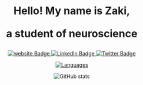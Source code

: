 
<h1 align="center"> 
Hello! My name is Zaki, 

a student of neuroscience 
</h1>

<!--- <div id="header" align="center">
  <img src="https://github.com/zklsmr/zklsmr/blob/main/New%20Project%20(1).jpg" width="2000">
</div> -->

<div id="badges" align="center">

  <a href=https://www.zklsmr.com/>
    <img src="https://img.shields.io/badge/website-red?style=for-the-badge&logo=About.me&logoColor=white" alt="website Badge" aligen="center"/>
  </a>
  
  <a href=https://www.linkedin.com/in/zakialasmar>
    <img src="https://img.shields.io/badge/LinkedIn-purple?style=for-the-badge&logo=linkedin&logoColor=white" alt="LinkedIn Badge" aligen="center"/>
  </a>

  <a href=https://www.twitter.com/zklsmr>
    <img src="https://img.shields.io/badge/Twitter-blue?style=for-the-badge&logo=twitter&logoColor=white" alt="Twitter Badge"/>
  </a>
  
<!-- </div>
&nbsp;&nbsp;&nbsp;&nbsp;
&nbsp;&nbsp;&nbsp;&nbsp;
&nbsp;&nbsp;&nbsp;&nbsp;
<div> -->




[![Languages](https://github-readme-stats.vercel.app/api/top-langs/?username=zklsmr&langs_count=10&hide_progress=true)](https://github.com/anuraghazra/github-readme-stats)

![GitHub stats](https://github-readme-stats.vercel.app/api?username=zklsmr&count_private=true&rank_icon=percentile&show_icons=true&include_all_commits=false&show=prs_merged)


